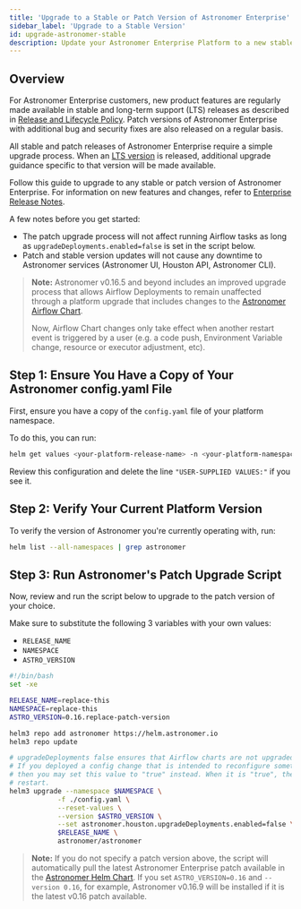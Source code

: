```yaml
---
title: 'Upgrade to a Stable or Patch Version of Astronomer Enterprise'
sidebar_label: 'Upgrade to a Stable Version'
id: upgrade-astronomer-stable
description: Update your Astronomer Enterprise Platform to a new stable or patch version.
---
```


## Overview

For Astronomer Enterprise customers, new product features are regularly made available in stable and long-term support (LTS) releases as described in [Release and Lifecycle Policy](release-lifecycle-policy.md). Patch versions of Astronomer Enterprise with additional bug and security fixes are also released on a regular basis.

All stable and patch releases of Astronomer Enterprise require a simple upgrade process. When an [LTS version](release-lifecycle-policy.md#release-channels) is released, additional upgrade guidance specific to that version will be made available.

Follow this guide to upgrade to any stable or patch version of Astronomer Enterprise. For information on new features and changes, refer to [Enterprise Release Notes](release-notes.md).

A few notes before you get started:
- The patch upgrade process will not affect running Airflow tasks as long as `upgradeDeployments.enabled=false` is set in the script below.
- Patch and stable version updates will not cause any downtime to Astronomer services (Astronomer UI, Houston API, Astronomer CLI).

> **Note:** Astronomer v0.16.5 and beyond includes an improved upgrade process that allows Airflow Deployments to remain unaffected through a platform upgrade that includes changes to the [Astronomer Airflow Chart](https://github.com/astronomer/airflow-chart).
>
> Now, Airflow Chart changes only take effect when another restart event is triggered by a user (e.g. a code push, Environment Variable change, resource or executor adjustment, etc).

## Step 1: Ensure You Have a Copy of Your Astronomer config.yaml File

First, ensure you have a copy of the `config.yaml` file of your platform namespace.

To do this, you can run:

```sh
helm get values <your-platform-release-name> -n <your-platform-namespace>  > config.yaml
```

Review this configuration and delete the line `"USER-SUPPLIED VALUES:"` if you see it.

## Step 2: Verify Your Current Platform Version

To verify the version of Astronomer you're currently operating with, run:

```sh
helm list --all-namespaces | grep astronomer
```

## Step 3: Run Astronomer's Patch Upgrade Script

Now, review and run the script below to upgrade to the patch version of your choice.

Make sure to substitute the following 3 variables with your own values:

- `RELEASE_NAME`
- `NAMESPACE`
- `ASTRO_VERSION`

```sh
#!/bin/bash
set -xe

RELEASE_NAME=replace-this
NAMESPACE=replace-this
ASTRO_VERSION=0.16.replace-patch-version

helm3 repo add astronomer https://helm.astronomer.io
helm3 repo update

# upgradeDeployments false ensures that Airflow charts are not upgraded when this script is ran
# If you deployed a config change that is intended to reconfigure something inside Airflow,
# then you may set this value to "true" instead. When it is "true", then each Airflow chart will
# restart.
helm3 upgrade --namespace $NAMESPACE \
            -f ./config.yaml \
            --reset-values \
            --version $ASTRO_VERSION \
            --set astronomer.houston.upgradeDeployments.enabled=false \
            $RELEASE_NAME \
            astronomer/astronomer
```

> **Note:** If you do not specify a patch version above, the script will automatically pull the latest Astronomer Enterprise patch available in the [Astronomer Helm Chart](https://github.com/astronomer/astronomer/releases). If you set `ASTRO_VERSION=0.16` and `--version 0.16`, for example, Astronomer v0.16.9 will be installed if it is the latest v0.16 patch available.
